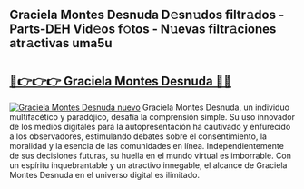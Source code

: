 ## Graciela Montes Desnuda D𝚎sn𝚞dos filtr𝚊dos - Parts-DEH Vid𝚎os f𝚘tos - N𝚞evas filtr𝚊ciones atr𝚊ctivas uma5u

# <h2><a href="http://mb11dbh.tromn.icu/?c=Graciela+Montes+Desnuda">🔗👉👉👉 Graciela Montes Desnuda 🔗🔗</a></h2>

[![Graciela Montes Desnuda nuevo](https://i.imgur.com/pEAQMta.gif)](http://mb11dbh.tromn.icu/?c=Graciela+Montes+Desnuda)
Graciela Montes Desnuda, un individuo multifacético y paradójico, desafía la comprensión simple. Su uso innovador de los medios digitales para la autopresentación ha cautivado y enfurecido a los observadores, estimulando debates sobre el consentimiento, la moralidad y la esencia de las comunidades en línea. Independientemente de sus decisiones futuras, su huella en el mundo virtual es imborrable. Con un espíritu inquebrantable y un atractivo innegable, el alcance de Graciela Montes Desnuda en el universo digital es ilimitado.
